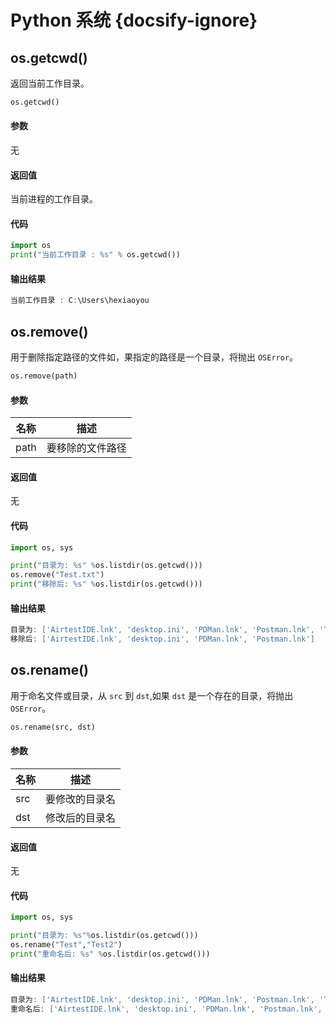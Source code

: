 # Python 系统 {docsify-ignore}

## os.getcwd()

返回当前工作目录。

```python
os.getcwd()
```

<!-- tabs:start -->

#### **参数**

无

#### **返回值**

当前进程的工作目录。

<!-- tabs:end -->

<!-- tabs:start -->

#### **代码**

```python
import os
print("当前工作目录 : %s" % os.getcwd())
```

#### **输出结果**

```powershell
当前工作目录 : C:\Users\hexiaoyou
```

<!-- tabs:end -->

## os.remove()

用于删除指定路径的文件如，果指定的路径是一个目录，将抛出 `OSError`。

```python
os.remove(path)
```

<!-- tabs:start -->

#### **参数**

| 名称 | 描述 |
| ---- | ---- |
| path | 要移除的文件路径 |

#### **返回值**

无

<!-- tabs:end -->

<!-- tabs:start -->

#### **代码**

```python
import os, sys

print("目录为: %s" %os.listdir(os.getcwd()))
os.remove("Test.txt")
print("移除后: %s" %os.listdir(os.getcwd()))
```

#### **输出结果**

```powershell
目录为: ['AirtestIDE.lnk', 'desktop.ini', 'PDMan.lnk', 'Postman.lnk', 'Test.txt']
移除后: ['AirtestIDE.lnk', 'desktop.ini', 'PDMan.lnk', 'Postman.lnk']
```

<!-- tabs:end -->

## os.rename()

用于命名文件或目录，从 `src` 到 `dst`,如果 `dst` 是一个存在的目录，将抛出 `OSError`。

```python
os.rename(src, dst)
```

<!-- tabs:start -->

#### **参数**

| 名称 | 描述 |
| ---- | ---- |
| src | 要修改的目录名 |
| dst | 修改后的目录名 |

#### **返回值**

无

<!-- tabs:end -->

<!-- tabs:start -->

#### **代码**

```python
import os, sys

print("目录为: %s"%os.listdir(os.getcwd()))
os.rename("Test","Test2")
print("重命名后: %s" %os.listdir(os.getcwd()))
```

#### **输出结果**

```powershell
目录为: ['AirtestIDE.lnk', 'desktop.ini', 'PDMan.lnk', 'Postman.lnk', 'Test']
重命名后: ['AirtestIDE.lnk', 'desktop.ini', 'PDMan.lnk', 'Postman.lnk', 'Test2']
```

<!-- tabs:end -->
